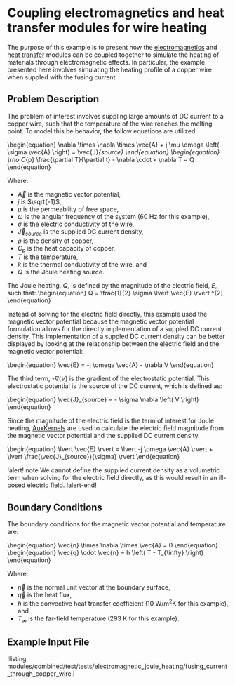 # Coupling electromagnetics and heat transfer modules for wire heating

The purpose of this example is to present how the [electromagnetics](modules/electromagnetics/index.md)
and [heat transfer](modules/heat_transfer/index.md) modules can be coupled together to simulate the heating of
materials through electromagnetic effects. In particular, the example presented here involves simulating the
heating profile of a copper wire when suppled with the fusing current.

## Problem Description

The problem of interest involves suppling large amounts of DC current to a copper wire, such that the temperature
of the wire reaches the melting point. To model this be behavior, the follow equations are utilized:

\begin{equation}
  \nabla \times \nabla \times \vec{A} + j \mu \omega \left( \sigma \vec{A} \right) = \vec{J}_{source}
\end{equation}
\begin{equation}
  \rho C_{p} \frac{\partial T}{\partial t} - \nabla \cdot k \nabla T = Q
\end{equation}

Where:

- $\vec{A}$ is the magnetic vector potential,
- $j$ is $\sqrt{-1}$,
- $\mu$ is the permeability of free space,
- $\omega$ is the angular frequency of the system (60 Hz for this example),
- $\sigma$ is the electric conductivity of the wire,
- $\vec{J}_{source}$ is the supplied DC current density,
- $\rho$ is the density of copper,
- $C_{p}$ is the heat capacity of copper,
- $T$ is the temperature,
- $k$ is the thermal conductivity of the wire, and
- $Q$ is the Joule heating source.

The Joule heating, $Q$, is defined by the magnitude of the electric field, $E$, such that:
\begin{equation}
  Q = \frac{1}{2} \sigma \lvert \vec{E} \rvert ^{2}
\end{equation}

Instead of solving for the electric field directly, this example used the magnetic vector potential
because the magnetic vector potential formulation allows for the directly implementation of a
suppled DC current density. This implementation of a suppled DC current density can be better displayed by looking at
the relationship between the electric field and the magnetic vector potential:

\begin{equation}
  \vec{E} = -j \omega \vec{A} - \nabla V
\end{equation}

The third term, $\text{-}\nabla \left( V \right)$ is the gradient of the electrostatic potential. This
electrostatic potential is the source of the DC current, which is defined as:

\begin{equation}
  \vec{J}_{source} = - \sigma \nabla \left( V \right)
\end{equation}

Since the magnitude of the electric field is the term of interest for Joule heating, [AuxKernels](AuxKernels/index.md) are
used to calculate the electric field magnitude from the magnetic vector potential and the supplied
DC current density.

\begin{equation}
  \lvert \vec{E} \rvert = \lvert -j \omega \vec{A} \rvert + \lvert \frac{\vec{J}_{source}}{\sigma} \rvert
\end{equation}

!alert! note
We cannot define the supplied current density as a volumetric term when solving for the electric field directly, as this would result in an ill-posed electric field.
!alert-end!

## Boundary Conditions

The boundary conditions for the magnetic vector potential and temperature are:

\begin{equation}
  \vec{n} \times \nabla \times \vec{A} = 0
\end{equation}
\begin{equation}
  \vec{q} \cdot \vec{n} = h \left( T - T_{\infty} \right)
\end{equation}

Where:

- $\vec{n}$ is the normal unit vector at the boundary surface,
- $\vec{q}$ is the heat flux,
- $h$ is the convective heat transfer coefficient (10 W/m$^{2}$K for this example), and
- $T_{\infty}$ is the far-field temperature (293 K for this example).

## Example Input File

!listing modules/combined/test/tests/electromagnetic_joule_heating/fusing_current_through_copper_wire.i
